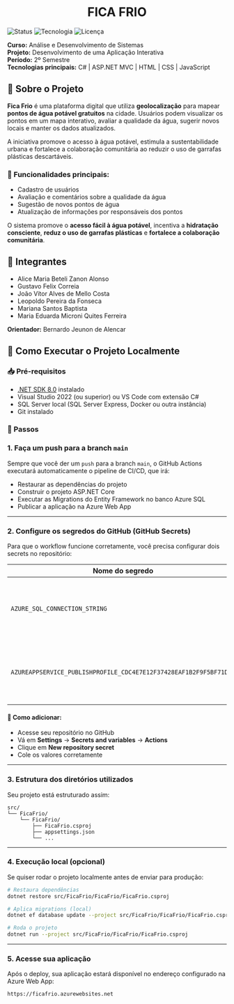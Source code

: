 <h1 align="center"> FICA FRIO </h1>

![Status](https://img.shields.io/badge/Status-Conclu%C3%ADdo-brightgreen)
![Tecnologia](https://img.shields.io/badge/Feito%20com-C%23%20-blue)
![Licença](https://img.shields.io/badge/Licen%C3%A7a-Acad%C3%AAmica-lightgrey)

**Curso:** Análise e Desenvolvimento de Sistemas  
**Projeto:** Desenvolvimento de uma Aplicação Interativa  
**Período:** 2º Semestre  
**Tecnologias principais:** C# | ASP.NET MVC | HTML | CSS | JavaScript

## 📌 Sobre o Projeto

**Fica Frio** é uma plataforma digital que utiliza **geolocalização** para mapear **pontos de água potável gratuitos** na cidade. Usuários podem visualizar os pontos em um mapa interativo, avaliar a qualidade da água, sugerir novos locais e manter os dados atualizados.

A iniciativa promove o acesso à água potável, estimula a sustentabilidade urbana e fortalece a colaboração comunitária ao reduzir o uso de garrafas plásticas descartáveis.

### 🔹 Funcionalidades principais:

- Cadastro de usuários
- Avaliação e comentários sobre a qualidade da água
- Sugestão de novos pontos de água
- Atualização de informações por responsáveis dos pontos

O sistema promove o **acesso fácil à água potável**, incentiva a **hidratação consciente**, **reduz o uso de garrafas plásticas** e **fortalece a colaboração comunitária**.


## 👥 Integrantes

- Alice Maria Beteli Zanon Alonso  
- Gustavo Felix Correia  
- João Vítor Alves de Mello Costa  
- Leopoldo Pereira da Fonseca  
- Mariana Santos Baptista  
- Maria Eduarda Microni Quites Ferreira  

**Orientador:** Bernardo Jeunon de Alencar

## 🚀 Como Executar o Projeto Localmente

### 📥 Pré-requisitos

- [.NET SDK 8.0](https://dotnet.microsoft.com/en-us/download/dotnet/8.0) instalado  
- Visual Studio 2022 (ou superior) ou VS Code com extensão C#  
- SQL Server local (SQL Server Express, Docker ou outra instância)  
- Git instalado

### 🔧 Passos

### 1. Faça um push para a branch `main`

Sempre que você der um `push` para a branch `main`, o GitHub Actions executará automaticamente o pipeline de CI/CD, que irá:

- Restaurar as dependências do projeto
- Construir o projeto ASP.NET Core
- Executar as Migrations do Entity Framework no banco Azure SQL
- Publicar a aplicação na Azure Web App

---

### 2. Configure os segredos do GitHub (GitHub Secrets)

Para que o workflow funcione corretamente, você precisa configurar dois secrets no repositório:

| Nome do segredo | Descrição |
|-----------------|-----------|
| `AZURE_SQL_CONNECTION_STRING` | String de conexão completa do banco de dados Azure SQL |
| `AZUREAPPSERVICE_PUBLISHPROFILE_CDC4E7E12F37428EAF1B2F9F5BF71D8A` | Publish Profile da sua Azure Web App (obtido no portal da Azure) |

#### 📌 Como adicionar:
- Acesse seu repositório no GitHub
- Vá em **Settings** → **Secrets and variables** → **Actions**
- Clique em **New repository secret**
- Cole os valores corretamente

---

### 3. Estrutura dos diretórios utilizados

Seu projeto está estruturado assim:

```
src/
└── FicaFrio/
    └── FicaFrio/
        ├── FicaFrio.csproj
        ├── appsettings.json
        └── ...
```

---

### 4. Execução local (opcional)

Se quiser rodar o projeto localmente antes de enviar para produção:

```bash
# Restaura dependências
dotnet restore src/FicaFrio/FicaFrio/FicaFrio.csproj

# Aplica migrations (local)
dotnet ef database update --project src/FicaFrio/FicaFrio/FicaFrio.csproj

# Roda o projeto
dotnet run --project src/FicaFrio/FicaFrio/FicaFrio.csproj
```

---

### 5. Acesse sua aplicação

Após o deploy, sua aplicação estará disponível no endereço configurado na Azure Web App:

```plaintext
https://ficafrio.azurewebsites.net
```


